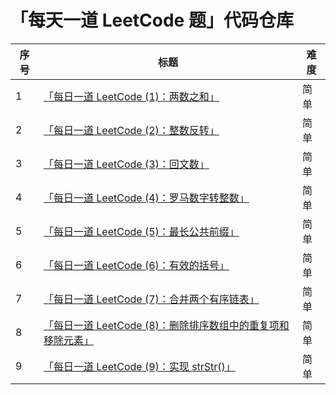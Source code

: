 # 「每天一道 LeetCode 题」代码仓库

| 序号 | 标题                                                         | 难度 |
| ---- | ------------------------------------------------------------ | ---- |
| 1    | [「每日一道 LeetCode (1)：两数之和」](https://mp.weixin.qq.com/s/hSJxuYhPwwABU5w6mFgHpw) | 简单 |
| 2    | [「每日一道 LeetCode (2)：整数反转」](https://mp.weixin.qq.com/s/asHryDCPO9R9nNw5zu8vgQ) | 简单 |
| 3    | [「每日一道 LeetCode (3)：回文数」](https://mp.weixin.qq.com/s/qD7ofy5aQScK3491NymONQ) | 简单 |
| 4    | [「每日一道 LeetCode (4)：罗马数字转整数」](https://mp.weixin.qq.com/s/m3i_8rNPHGU6JDHgUaFAig) | 简单 |
| 5    | [「每日一道 LeetCode (5)：最长公共前缀」](https://mp.weixin.qq.com/s/YoOqcDmMnisRTAXAWwqk0g) | 简单 |
| 6    | [「每日一道 LeetCode (6)：有效的括号」](https://mp.weixin.qq.com/s/9bvZzDCNRkA27x-jt5Ah6A) | 简单 |
| 7    | [「每日一道 LeetCode (7)：合并两个有序链表」](https://mp.weixin.qq.com/s/Ots5THD4nT_UBdVi_caEDw) | 简单 |
| 8    | [「每日一道 LeetCode (8)：删除排序数组中的重复项和移除元素」](https://mp.weixin.qq.com/s/7F71F6JI2T3qiXxJ7Eh9nQ) | 简单 |
| 9    | [「每日一道 LeetCode (9)：实现 strStr()」](https://mp.weixin.qq.com/s/Lb59dgHcLSNvDfsjwhvoCw) | 简单 |


